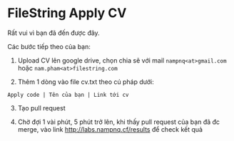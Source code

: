 # FileString Apply CV

Rất vui vì bạn đã đến được đây.

Các bước tiếp theo của bạn:

1. Upload CV lên google drive, chọn chia sẽ với mail `nampnq<at>gmail.com` hoặc `nam.pham<at>filestring.com`

2. Thêm 1 dòng vào file cv.txt theo cú pháp dưới:

  `Apply code | Tên của bạn | Link tới cv`

3. Tạo pull request

4. Chờ đợi 1 vài phút, 5 phút trở lên, khi thấy pull request của bạn đã đc merge, vào link http://labs.nampnq.cf/results để check kết quả
